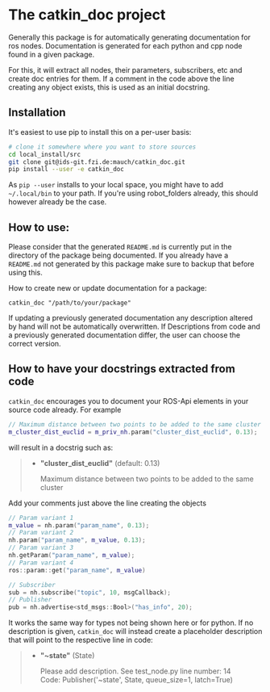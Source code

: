 # The catkin\_doc project

Generally this package is for automatically generating documentation for ros nodes. Documentation is
generated for each python and cpp node found in a given package.

For this, it will extract all nodes, their parameters, subscribers, etc and create doc entries for
them. If a comment in the code above the line creating any object exists, this is used as an initial
docstring.

## Installation
It's easiest to use pip to install this on a per-user basis:
```bash
# clone it somewhere where you want to store sources
cd local_install/src
git clone git@ids-git.fzi.de:mauch/catkin_doc.git
pip install --user -e catkin_doc
```
As `pip --user` installs to your local space, you might have to add `~/.local/bin` to your path. If
you're using robot_folders already, this should however already be the case.

## How to use:

Please consider that the generated `README.md` is currently put in the
directory of the package being documented. If you already have a `README.md` not generated by this
package make sure to backup that before using this.

How to create new or update documentation for a package:
```
catkin_doc "/path/to/your/package"
```
If updating a previously generated documentation any description altered by hand will not be
automatically overwritten. If Descriptions from code and a previously generated documentation
differ, the user can choose the correct version.

## How to have your docstrings extracted from code
`catkin_doc` encourages you to document your ROS-Api elements in your source code already. For
example

```cpp
// Maximum distance between two points to be added to the same cluster
m_cluster_dist_euclid = m_priv_nh.param("cluster_dist_euclid", 0.13);
```

will result in a docstrig such as:

> * **"cluster_dist_euclid"** (default: 0.13)
>
>    Maximum distance between two points to be added to the same cluster

Add your comments just above the line creating the objects

```cpp
// Param variant 1
m_value = nh.param("param_name", 0.13);
// Param variant 2
nh.param("param_name", m_value, 0.13);
// Param variant 3
nh.getParam("param_name", m_value);
// Param variant 4
ros::param::get("param_name", m_value)

// Subscriber
sub = nh.subscribe("topic", 10, msgCallback);
// Publisher
pub = nh.advertise<std_msgs::Bool>("has_info", 20);
```

It works the same way for types not being shown here or for python. If no description is given,
`catkin_doc` will instead create a placeholder description that will point to the respective line in
code:

> * **"~state"** (State)
>    
>    Please add description. See test_node.py line number: 14\
>    Code: Publisher('~state', State, queue_size=1, latch=True)
